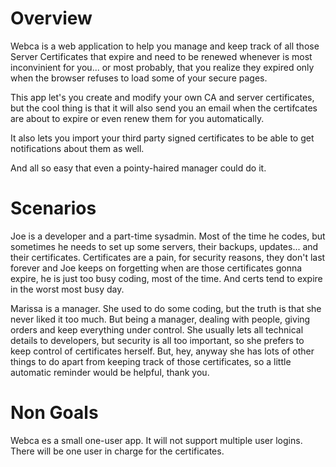Overview
========

Webca is a web application to help you manage and keep track of all those Server Certificates that expire and need to be renewed whenever is most inconvinient for you... or most probably, that you realize they expired only when the browser refuses to load some of your secure pages.

This app let's you create and modify your own CA and server certificates, but the cool thing is that it will also send you an email when the certifcates are about to expire or even renew them for you automatically.

It also lets you import your third party signed certificates to be able to get notifications about them as well.

And all so easy that even a pointy-haired manager could do it.


Scenarios
=========

Joe is a developer and a part-time sysadmin. Most of the time he codes, but sometimes he needs to set up some servers, their backups, updates... and their certificates. Certificates are a pain, for security reasons, they don't last forever and Joe keeps on forgetting when are those certificates gonna expire, he is just too busy coding, most of the time. And certs tend to expire in the worst most busy day.

Marissa is a manager. She used to do some coding, but the truth is that she never liked it too much. But being a manager, dealing with people, giving orders and keep everything under control. She usually lets all technical details to developers, but security is all too important, so she prefers to keep control of certificates herself.
But, hey, anyway she has lots of other things to do apart from keeping track of those certificates, so a little automatic reminder would be helpful, thank you.


Non Goals
=========

Webca es a small one-user app. It will not support multiple user logins. There will be one user in charge for the certificates.